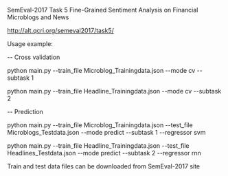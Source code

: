 
SemEval-2017 Task 5
Fine-Grained Sentiment Analysis on Financial Microblogs and News

http://alt.qcri.org/semeval2017/task5/

Usage example:

-- Cross validation

python main.py --train_file Microblog_Trainingdata.json --mode cv --subtask 1

python main.py --train_file Headline_Trainingdata.json --mode cv --subtask 2

-- Prediction

python main.py --train_file Microblog_Trainingdata.json --test_file Microblogs_Testdata.json --mode predict --subtask 1 --regressor svm

python main.py --train_file Headline_Trainingdata.json --test_file Headlines_Testdata.json --mode predict --subtask 2 --regressor rnn


Train and test data files can be downloaded from SemEval-2017 site
